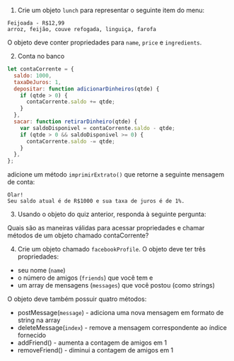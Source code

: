 1. Crie um objeto `lunch` para representar o seguinte item do menu:

```
Feijoada - R$12,99
arroz, feijão, couve refogada, linguiça, farofa
```

O objeto deve conter propriedades para `name`, `price` e `ingredients`.

2. Conta no banco

```javascript
let contaCorrente = {
  saldo: 1000,
  taxaDeJuros: 1,
  depositar: function adicionarDinheiros(qtde) {
    if (qtde > 0) {
      contaCorrente.saldo += qtde;
    }
  },
  sacar: function retirarDinheiro(qtde) {
    var saldoDisponivel = contaCorrente.saldo - qtde;
    if (qtde > 0 && saldoDisponivel >= 0) {
      contaCorrente.saldo -= qtde;
    }
  },
};
```

adicione um método `imprimirExtrato()` que retorne a seguinte mensagem de conta:

```
Olar!
Seu saldo atual é de R$1000 e sua taxa de juros é de 1%.
```

3. Usando o objeto do quiz anterior, responda à seguinte pergunta:

Quais são as maneiras válidas para acessar propriedades e chamar métodos de um objeto chamado contaCorrente?

4. Crie um objeto chamado `facebookProfile`. O objeto deve ter três propriedades:

- seu nome (`name`)
- o número de amigos (`friends`) que você tem e
- um array de mensagens (`messages`) que você postou (como strings)

O objeto deve também possuir quatro métodos:

- postMessage(`message`) - adiciona uma nova mensagem em formato de string na array
- deleteMessage(`index`) - remove a mensagem correspondente ao índice fornecido
- addFriend() - aumenta a contagem de amigos em 1
- removeFriend() - diminui a contagem de amigos em 1
